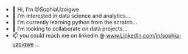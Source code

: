 - 👋 Hi, I’m @SophiaUzoigwe
- 👀 I’m interested in data science and analytics...
- 🌱 I’m currently learning python from the scratch...
- 💞️ I’m looking to collaborate on data projects...
- 📫 you could reach me on linkedin @ www.LinkedIn.com/in/sophia-uzoigwe ...

<!---
SophiaUzoigwe/SophiaUzoigwe is a ✨ special ✨ repository because its `README.md` (this file) appears on your GitHub profile.
You can click the Preview link to take a look at your changes.
--->
